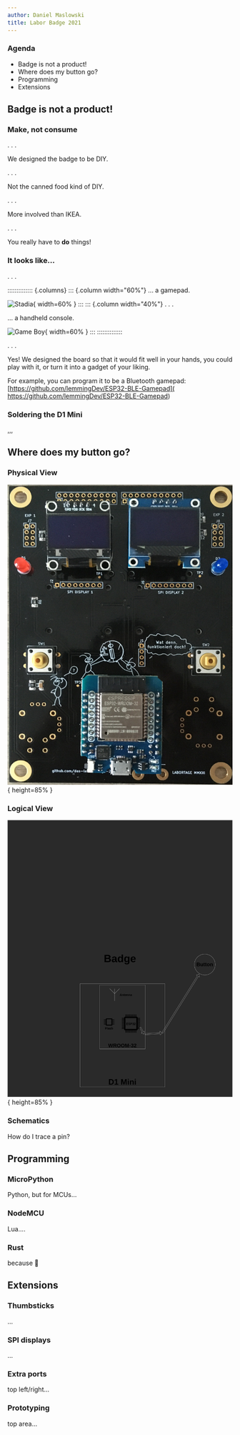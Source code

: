 ```yaml
---
author: Daniel Maslowski
title: Labor Badge 2021
---
```


### Agenda

- Badge is not a product!
- Where does my button go?
- Programming
- Extensions

## Badge is not a product!

### Make, not consume

. . .

We designed the badge to be DIY.

. . .

Not the canned food kind of DIY.

. . .

More involved than IKEA.

. . .

You really have to **do** things!

### It looks like...

. . .

:::::::::::::: {.columns}
::: {.column width="60%"}
... a gamepad.

![Stadia](https://upload.wikimedia.org/wikipedia/commons/thumb/f/f9/Google_Stadia_Controller.jpg/640px-Google_Stadia_Controller.jpg){ width=60% }
:::
::: {.column width="40%"}
. . .

... a handheld console.

![Game Boy](https://upload.wikimedia.org/wikipedia/commons/thumb/f/f4/Game-Boy-FL.jpg/396px-Game-Boy-FL.jpg){ width=60% }
:::
::::::::::::::

. . .

Yes! We designed the board so that it would fit well in your hands, you could
play with it, or turn it into a gadget of your liking.

For example, you can program it to be a Bluetooth gamepad:
[https://github.com/lemmingDev/ESP32-BLE-Gamepad](
https://github.com/lemmingDev/ESP32-BLE-Gamepad)

### Soldering the D1 Mini

,,,

## Where does my button go?

### Physical View

![](img/badge-photo.jpg){ height=85% }

### Logical View

![](img/badge-layering.png){ height=85% }

### Schematics

How do I trace a pin?

## Programming

### MicroPython

Python, but for MCUs...

### NodeMCU

Lua....

### Rust

because :crab:

## Extensions

### Thumbsticks

...

### SPI displays

...

### Extra ports

top left/right...

### Prototyping

top area...
